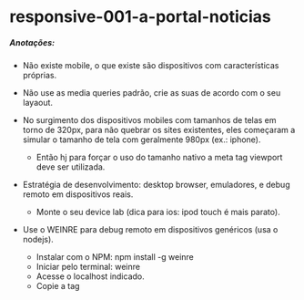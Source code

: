# responsive-001-a-portal-noticias

##### Anotações:
- Não existe mobile, o que existe são dispositivos com características próprias.
- Não use as media queries padrão, crie as suas de acordo com o seu layaout.
- No surgimento dos dispositivos mobiles com tamanhos de telas em torno de 320px, para não quebrar os sites existentes, eles começaram a simular o tamanho de tela com geralmente 980px (ex.: iphone).
	- Então hj para forçar o uso do tamanho nativo a meta tag viewport deve ser utilizada.
		<meta name="*viewport*" content="width=device-width">
- Estratégia de desenvolvimento: desktop browser, emuladores, e debug remoto em dispositivos reais.
	- Monte o seu device lab (dica para ios: ipod touch é mais parato).
- Use o WEINRE para debug remoto em dispositivos genéricos (usa o nodejs).
    - Instalar com o NPM:
        npm install -g weinre
    - Iniciar pelo terminal:
        weinre
    - Acesse o localhost indicado.
    - Copie a tag <script> e cole no topo da pagina que vc deseja debugar.
    - Acesse a pagina pelo dispositivo.
    - No weinre acesse a pagina de debug.

- FAZER EXERCICIO 2 DA AULA 4